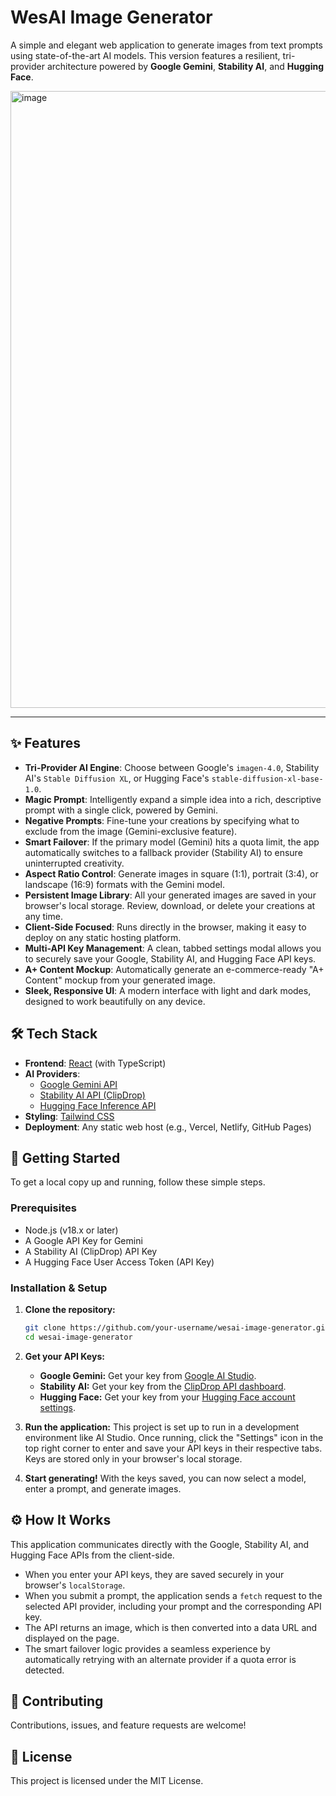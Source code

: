 # WesAI Image Generator

A simple and elegant web application to generate images from text prompts using state-of-the-art AI models. This version features a resilient, tri-provider architecture powered by **Google Gemini**, **Stability AI**, and **Hugging Face**.

<img width="1070" height="987" alt="image" src="https://github.com/user-attachments/assets/42709973-c262-44c3-be28-c51ffc5a5b5c" />

---

## ✨ Features

- **Tri-Provider AI Engine**: Choose between Google's `imagen-4.0`, Stability AI's `Stable Diffusion XL`, or Hugging Face's `stable-diffusion-xl-base-1.0`.
- **Magic Prompt**: Intelligently expand a simple idea into a rich, descriptive prompt with a single click, powered by Gemini.
- **Negative Prompts**: Fine-tune your creations by specifying what to exclude from the image (Gemini-exclusive feature).
- **Smart Failover**: If the primary model (Gemini) hits a quota limit, the app automatically switches to a fallback provider (Stability AI) to ensure uninterrupted creativity.
- **Aspect Ratio Control**: Generate images in square (1:1), portrait (3:4), or landscape (16:9) formats with the Gemini model.
- **Persistent Image Library**: All your generated images are saved in your browser's local storage. Review, download, or delete your creations at any time.
- **Client-Side Focused**: Runs directly in the browser, making it easy to deploy on any static hosting platform.
- **Multi-API Key Management**: A clean, tabbed settings modal allows you to securely save your Google, Stability AI, and Hugging Face API keys.
- **A+ Content Mockup**: Automatically generate an e-commerce-ready "A+ Content" mockup from your generated image.
- **Sleek, Responsive UI**: A modern interface with light and dark modes, designed to work beautifully on any device.

## 🛠️ Tech Stack

- **Frontend**: [React](https://reactjs.org/) (with TypeScript)
- **AI Providers**: 
    - [Google Gemini API](https://ai.google.dev/)
    - [Stability AI API (ClipDrop)](https://clipdrop.co/apis)
    - [Hugging Face Inference API](https://huggingface.co/inference-api)
- **Styling**: [Tailwind CSS](https://tailwindcss.com/)
- **Deployment**: Any static web host (e.g., Vercel, Netlify, GitHub Pages)

## 🚀 Getting Started

To get a local copy up and running, follow these simple steps.

### Prerequisites

- Node.js (v18.x or later)
- A Google API Key for Gemini
- A Stability AI (ClipDrop) API Key
- A Hugging Face User Access Token (API Key)

### Installation & Setup

1.  **Clone the repository:**
    ```sh
    git clone https://github.com/your-username/wesai-image-generator.git
    cd wesai-image-generator
    ```

2.  **Get your API Keys:**
    - **Google Gemini:** Get your key from [Google AI Studio](https://ai.google.dev/).
    - **Stability AI:** Get your key from the [ClipDrop API dashboard](https://clipdrop.co/apis).
    - **Hugging Face:** Get your key from your [Hugging Face account settings](https://huggingface.co/settings/tokens).

3.  **Run the application:**
    This project is set up to run in a development environment like AI Studio. Once running, click the "Settings" icon in the top right corner to enter and save your API keys in their respective tabs. Keys are stored only in your browser's local storage.

4.  **Start generating!**
    With the keys saved, you can now select a model, enter a prompt, and generate images.

## ⚙️ How It Works

This application communicates directly with the Google, Stability AI, and Hugging Face APIs from the client-side.

-   When you enter your API keys, they are saved securely in your browser's `localStorage`.
-   When you submit a prompt, the application sends a `fetch` request to the selected API provider, including your prompt and the corresponding API key.
-   The API returns an image, which is then converted into a data URL and displayed on the page.
-   The smart failover logic provides a seamless experience by automatically retrying with an alternate provider if a quota error is detected.

## 🤝 Contributing

Contributions, issues, and feature requests are welcome!

## 📄 License

This project is licensed under the MIT License.